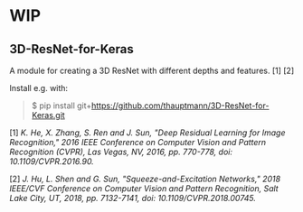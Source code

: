 # WIP
## 3D-ResNet-for-Keras
A module for creating a 3D ResNet with different depths and features. [1] [2]

Install e.g. with:
> $ pip install git+https://github.com/thauptmann/3D-ResNet-for-Keras.git


[1] *K. He, X. Zhang, S. Ren and J. Sun, "Deep Residual Learning for Image Recognition," 2016 IEEE Conference on Computer Vision and Pattern Recognition (CVPR), Las Vegas, NV, 2016, pp. 770-778, doi: 10.1109/CVPR.2016.90.*

[2] *J. Hu, L. Shen and G. Sun, "Squeeze-and-Excitation Networks," 2018 IEEE/CVF Conference on Computer Vision and Pattern Recognition, Salt Lake City, UT, 2018, pp. 7132-7141, doi: 10.1109/CVPR.2018.00745.*
